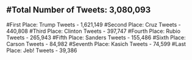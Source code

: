 #Total Number of Tweets: 3,080,093 
---
#First Place: Trump Tweets - 1,621,149
#Second Place: Cruz Tweets - 440,808
#Third Place: Clinton Tweets - 397,747
#Fourth Place: Rubio Tweets - 265,943
#Fifth Place: Sanders Tweets - 155,486
#Sixth Place: Carson Tweets - 84,982
#Seventh Place: Kasich Tweets - 74,599
#Last Place: Jeb! Tweets - 39,386
